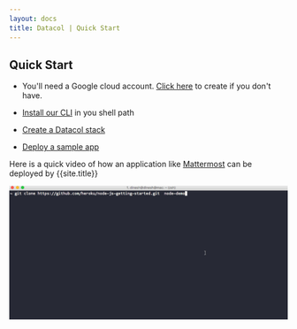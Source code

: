 ```yaml
---
layout: docs
title: Datacol | Quick Start
---
```


## Quick Start

* You'll need a Google cloud account. [Click here][1] to create if you don't have.

* [Install our CLI][2] in you shell path

* [Create a Datacol stack][3]

* [Deploy a sample app][4]

Here is a quick video of how an application like [Mattermost][5] can be deployed by {{site.title}}

![asciicast](/images/demo.gif)

[1]: https://console.cloud.google.com/
[2]: /docs/getting-started#2-install-cli
[3]: /docs/cli/stacks
[4]: /docs/getting-started#4-deploy-a-sample-app
[5]: /2017/04/10/deploying-mattermost/
[6]: https://about.mattermost.com/
